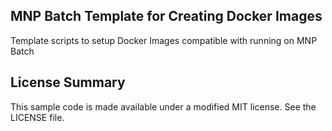 ## MNP Batch Template for Creating Docker Images

Template scripts to setup Docker Images compatible with running on MNP Batch

## License Summary

This sample code is made available under a modified MIT license. See the LICENSE file.
